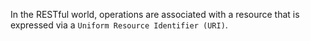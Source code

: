 In the RESTful world, operations are associated with a resource that is expressed via a `Uniform Resource Identifier (URI)`.
